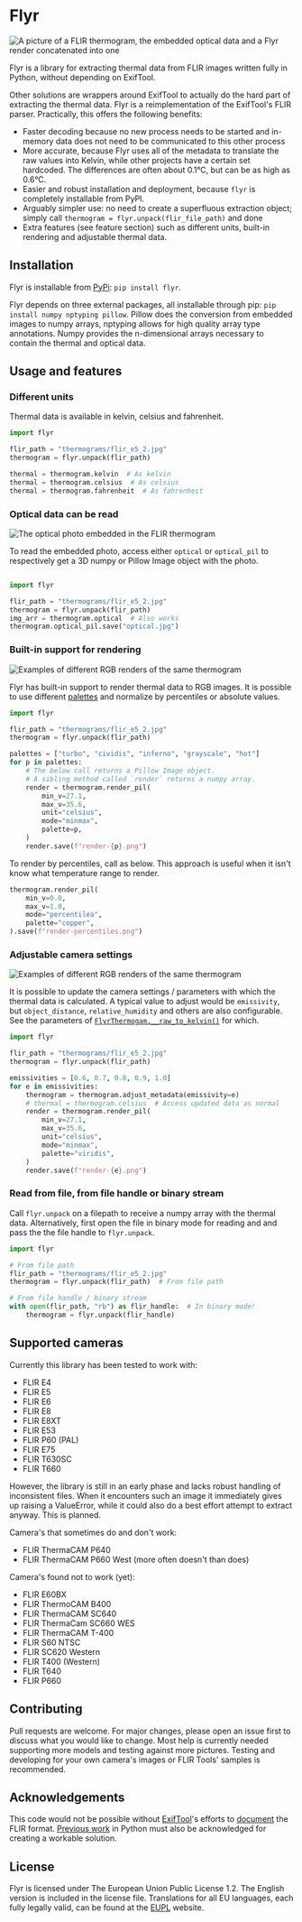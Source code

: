 # Flyr
![A picture of a FLIR thermogram, the embedded optical data and a Flyr render concatenated into one](https://bitbucket.org/nimmerwoner/flyr/downloads/readme_intro.jpg)

Flyr is a library for extracting thermal data from FLIR images written fully in Python, without depending on ExifTool.

Other solutions are wrappers around ExifTool to actually do the hard part of extracting the thermal data. Flyr is a reimplementation of the ExifTool's FLIR parser. Practically, this offers the following benefits:

* Faster decoding because no new process needs to be started and in-memory data does not need to be communicated to this other process
* More accurate, because Flyr uses all of the metadata to translate the raw values into Kelvin, while other projects have a certain set hardcoded. The differences are often about 0.1°C, but can be as high as 0.6°C.
* Easier and robust installation and deployment, because `flyr` is completely installable from PyPI.
* Arguably simpler use: no need to create a superfluous extraction object; simply call `thermogram = flyr.unpack(flir_file_path)` and done
* Extra features (see feature section) such as different units, built-in rendering and adjustable thermal data.

## Installation

Flyr is installable from [PyPi](https://pypi.org/project/flyr/): `pip install flyr`.

Flyr depends on three external packages, all installable through pip: `pip install numpy nptyping pillow`. Pillow does the conversion from embedded images to numpy arrays, nptyping allows for high quality array type annotations. Numpy provides the n-dimensional arrays necessary to contain the thermal and optical data.

## Usage and features
### Different units
Thermal data is available in kelvin, celsius and fahrenheit.

```python
import flyr

flir_path = "thermograms/flir_e5_2.jpg"
thermogram = flyr.unpack(flir_path)

thermal = thermogram.kelvin  # As kelvin
thermal = thermogram.celsius  # As celsius
thermal = thermogram.fahrenheit  # As fahrenheit
```

### Optical data can be read
![The optical photo embedded in the FLIR thermogram](https://bitbucket.org/nimmerwoner/flyr/downloads/readme_optical.jpg)

To read the embedded photo, access either `optical` or `optical_pil` to respectively get a 3D numpy or Pillow Image object with the photo.

```python

import flyr

flir_path = "thermograms/flir_e5_2.jpg"
thermogram = flyr.unpack(flir_path)
img_arr = thermogram.optical  # Also works
thermogram.optical_pil.save("optical.jpg")
```

### Built-in support for rendering
![Examples of different RGB renders of the same thermogram](https://bitbucket.org/nimmerwoner/flyr/downloads/readme_render_example.png)

Flyr has built-in support to render thermal data to RGB images. It is possible to use different [palettes](flyr/palettes) and normalize by percentiles or absolute values.

```python
import flyr

flir_path = "thermograms/flir_e5_2.jpg"
thermogram = flyr.unpack(flir_path)

palettes = ["turbo", "cividis", "inferno", "grayscale", "hot"]
for p in palettes:
    # The below call returns a Pillow Image object.
    # A sibling method called `render` returns a numpy array.
    render = thermogram.render_pil(
        min_v=27.1,
        max_v=35.6,
        unit="celsius",
        mode="minmax",
        palette=p,
    )
    render.save(f"render-{p}.png")
```

To render by percentiles, call as below. This approach is useful when it isn't know what temperature range to render.

```python
thermogram.render_pil(
    min_v=0.0,
    max_v=1.0,
    mode="percentilea",
    palette="copper",
).save(f"render-percentiles.png")
```

### Adjustable camera settings
![Examples of different RGB renders of the same thermogram](https://bitbucket.org/nimmerwoner/flyr/downloads/readme_render_emissivities.png)

It is possible to update the camera settings / parameters with which the thermal data is calculated. A typical value to adjust would be `emissivity`, but `object_distance`, `relative_humidity` and others are also configurable. See the parameters of [`FlyrThermogam.__raw_to_kelvin()`](https://bitbucket.org/nimmerwoner/flyr/src/90635d825bba132a99a240c511df892fab1f05bb/flyr/thermogram.py#lines-217) for which.

```python
import flyr

flir_path = "thermograms/flir_e5_2.jpg"
thermogram = flyr.unpack(flir_path)

emissivities = [0.6, 0.7, 0.8, 0.9, 1.0]
for e in emissivities:
    thermogram = thermogram.adjust_metadata(emissivity=e)
    # thermal = thermogram.celsius  # Access updated data as normal
	render = thermogram.render_pil(
        min_v=27.1,
        max_v=35.6,
        unit="celsius",
        mode="minmax",
        palette="viridis",
    )
	render.save(f"render-{e}.png")
```

### Read from file, from file handle or binary stream
Call `flyr.unpack` on a filepath to receive a numpy array with the thermal data. Alternatively, first open the file in binary mode for reading and and pass the the file handle to `flyr.unpack`.

```python
import flyr

# From file path
flir_path = "thermograms/flir_e5_2.jpg"
thermogram = flyr.unpack(flir_path)  # From file path

# From file handle / binary stream
with open(flir_path, "rb") as flir_handle:  # In binary mode!
	thermogram = flyr.unpack(flir_handle)
```

## Supported cameras
Currently this library has been tested to work with:

* FLIR E4
* FLIR E5
* FLIR E6
* FLIR E8
* FLIR E8XT
* FLIR E53
* FLIR P60 (PAL)
* FLIR E75
* FLIR T630SC
* FLIR T660

However, the library is still in an early phase and lacks robust handling of inconsistent files. When it encounters such an image it immediately gives up raising a ValueError, while it could also do a best effort attempt to extract anyway. This is planned.

Camera's that sometimes do and don't work:

* FLIR ThermaCAM P640
* FLIR ThermaCAM P660 West (more often doesn't than does)

Camera's found not to work (yet):

* FLIR E60BX
* FLIR ThermoCAM B400
* FLIR ThermaCAM SC640
* FLIR ThermaCam SC660 WES
* FLIR ThermaCAM T-400
* FLIR S60 NTSC
* FLIR SC620 Western
* FLIR T400 (Western)
* FLIR T640
* FLIR P660

## Contributing
Pull requests are welcome. For major changes, please open an issue first to discuss what you would like to change. Most help is currently needed supporting more models and testing against more pictures. Testing and developing for your own camera's images or FLIR Tools' samples is recommended.

## Acknowledgements
This code would not be possible without [ExifTool](https://exiftool.org/)'s efforts to [document](https://exiftool.org/TagNames/FLIR.html) the FLIR format.
[Previous work](https://github.com/Nervengift/read_thermal.py) in Python must
also be acknowledged for creating a workable solution.

## License
Flyr is licensed under The European Union Public License 1.2. The English version is included in the license file. Translations for all EU languages, each fully legally valid, can be found at the [EUPL](https://eupl.eu/) website.
